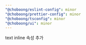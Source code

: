 ```yaml
---
"@choboong/eslint-config": minor
"@choboong/prettier-config": minor
"@choboong/tsconfig": minor
"@choboong/ui": minor
---
```


text inline 속성 추가
